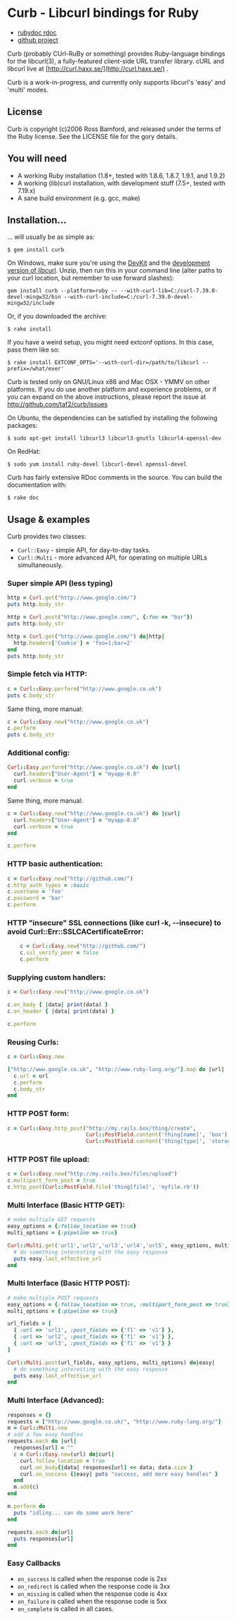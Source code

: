 # Curb - Libcurl bindings for Ruby

* [rubydoc rdoc](http://www.rubydoc.info/github/taf2/curb/)
* [github project](http://github.com/taf2/curb/tree/master)

Curb (probably CUrl-RuBy or something) provides Ruby-language bindings for the
libcurl(3), a fully-featured client-side URL transfer library.
cURL and libcurl live at [http://curl.haxx.se/](http://curl.haxx.se/) .

Curb is a work-in-progress, and currently only supports libcurl's 'easy' and 'multi' modes.

## License

Curb is copyright (c)2006 Ross Bamford, and released under the terms of the 
Ruby license. See the LICENSE file for the gory details. 

## You will need

* A working Ruby installation (1.8+, tested with 1.8.6, 1.8.7, 1.9.1, and 1.9.2)
* A working (lib)curl installation, with development stuff (7.5+, tested with 7.19.x)
* A sane build environment (e.g. gcc, make)

## Installation...

... will usually be as simple as:

    $ gem install curb

On Windows, make sure you're using the [DevKit](http://rubyinstaller.org/downloads/) and
the [development version of libcurl](http://curl.haxx.se/gknw.net/7.39.0/dist-w32/curl-7.39.0-devel-mingw32.zip). Unzip, then run this in your command
line (alter paths to your curl location, but remember to use forward slashes):

    gem install curb --platform=ruby -- --with-curl-lib=C:/curl-7.39.0-devel-mingw32/bin --with-curl-include=C:/curl-7.39.0-devel-mingw32/include

Or, if you downloaded the archive:  

    $ rake install 

If you have a weird setup, you might need extconf options. In this case, pass
them like so:

    $ rake install EXTCONF_OPTS='--with-curl-dir=/path/to/libcurl --prefix=/what/ever'
  
Curb is tested only on GNU/Linux x86 and Mac OSX - YMMV on other platforms.
If you do use another platform and experience problems, or if you can 
expand on the above instructions, please report the issue at http://github.com/taf2/curb/issues

On Ubuntu, the dependencies can be satisfied by installing the following packages:

    $ sudo apt-get install libcurl3 libcurl3-gnutls libcurl4-openssl-dev

On RedHat:

    $ sudo yum install ruby-devel libcurl-devel openssl-devel
    
Curb has fairly extensive RDoc comments in the source. You can build the
documentation with:

    $ rake doc

## Usage & examples

Curb provides two classes:

* `Curl::Easy` - simple API, for day-to-day tasks.
* `Curl::Multi` - more advanced API, for operating on multiple URLs simultaneously.

### Super simple API (less typing)

```ruby
http = Curl.get("http://www.google.com/")
puts http.body_str

http = Curl.post("http://www.google.com/", {:foo => "bar"})
puts http.body_str

http = Curl.get("http://www.google.com/") do|http|
  http.headers['Cookie'] = 'foo=1;bar=2'
end
puts http.body_str
```

### Simple fetch via HTTP:

```ruby
c = Curl::Easy.perform("http://www.google.co.uk")
puts c.body_str
```

Same thing, more manual:

```ruby
c = Curl::Easy.new("http://www.google.co.uk")
c.perform
puts c.body_str
```

### Additional config:

```ruby
Curl::Easy.perform("http://www.google.co.uk") do |curl| 
  curl.headers["User-Agent"] = "myapp-0.0"
  curl.verbose = true
end
```

Same thing, more manual:

```ruby
c = Curl::Easy.new("http://www.google.co.uk") do |curl| 
  curl.headers["User-Agent"] = "myapp-0.0"
  curl.verbose = true
end

c.perform
```

### HTTP basic authentication:

```ruby
c = Curl::Easy.new("http://github.com/")
c.http_auth_types = :basic
c.username = 'foo'
c.password = 'bar'
c.perform
```

### HTTP "insecure" SSL connections (like curl -k, --insecure) to avoid Curl::Err::SSLCACertificateError:

```ruby
    c = Curl::Easy.new("http://github.com/")
    c.ssl_verify_peer = false
    c.perform
```

### Supplying custom handlers:

```ruby
c = Curl::Easy.new("http://www.google.co.uk")

c.on_body { |data| print(data) }
c.on_header { |data| print(data) }

c.perform
```

### Reusing Curls:

```ruby
c = Curl::Easy.new

["http://www.google.co.uk", "http://www.ruby-lang.org/"].map do |url|
  c.url = url
  c.perform
  c.body_str
end
```

### HTTP POST form:

```ruby
c = Curl::Easy.http_post("http://my.rails.box/thing/create",
                         Curl::PostField.content('thing[name]', 'box'),
                         Curl::PostField.content('thing[type]', 'storage'))
```

### HTTP POST file upload:

```ruby
c = Curl::Easy.new("http://my.rails.box/files/upload")
c.multipart_form_post = true
c.http_post(Curl::PostField.file('thing[file]', 'myfile.rb'))
```

### Multi Interface (Basic HTTP GET):

```ruby
# make multiple GET requests
easy_options = {:follow_location => true}
multi_options = {:pipeline => true}

Curl::Multi.get('url1','url2','url3','url4','url5', easy_options, multi_options) do|easy|
  # do something interesting with the easy response
  puts easy.last_effective_url
end
```

### Multi Interface (Basic HTTP POST):

```ruby
# make multiple POST requests
easy_options = {:follow_location => true, :multipart_form_post => true}
multi_options = {:pipeline => true}

url_fields = [
  { :url => 'url1', :post_fields => {'f1' => 'v1'} },
  { :url => 'url2', :post_fields => {'f1' => 'v1'} },
  { :url => 'url3', :post_fields => {'f1' => 'v1'} }
]

Curl::Multi.post(url_fields, easy_options, multi_options) do|easy|
  # do something interesting with the easy response
  puts easy.last_effective_url
end
```

### Multi Interface (Advanced):

```ruby
responses = {}
requests = ["http://www.google.co.uk/", "http://www.ruby-lang.org/"]
m = Curl::Multi.new
# add a few easy handles
requests.each do |url|
  responses[url] = ""
  c = Curl::Easy.new(url) do|curl|
    curl.follow_location = true
    curl.on_body{|data| responses[url] << data; data.size }
    curl.on_success {|easy| puts "success, add more easy handles" }
  end
  m.add(c)
end

m.perform do
  puts "idling... can do some work here"
end

requests.each do|url|
  puts responses[url]
end
```

### Easy Callbacks

* `on_success`  is called when the response code is 2xx
* `on_redirect` is called when the response code is 3xx
* `on_missing` is called when the response code is 4xx
* `on_failure` is called when the response code is 5xx
* `on_complete` is called in all cases.
